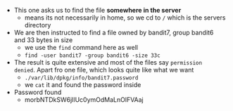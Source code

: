 - This one asks us to find the file **somewhere in the server**
    - means its not necessarily in home, so we cd to `/` which is the servers directory
- We are then instructed to find a file owned by bandit7, group bandit6 and 33 bytes in size
    - we use the `find` command here as well
    - `find -user bandit7 -group bandit6 -size 33c`
- The result is quite extensive and most of the files say `permission denied`. Apart fro one file, which looks quite like what we want
    - `./var/lib/dpkg/info/bandit7.password`
    - we `cat` it and found the password inside
- Password found
    - morbNTDkSW6jIlUc0ymOdMaLnOlFVAaj